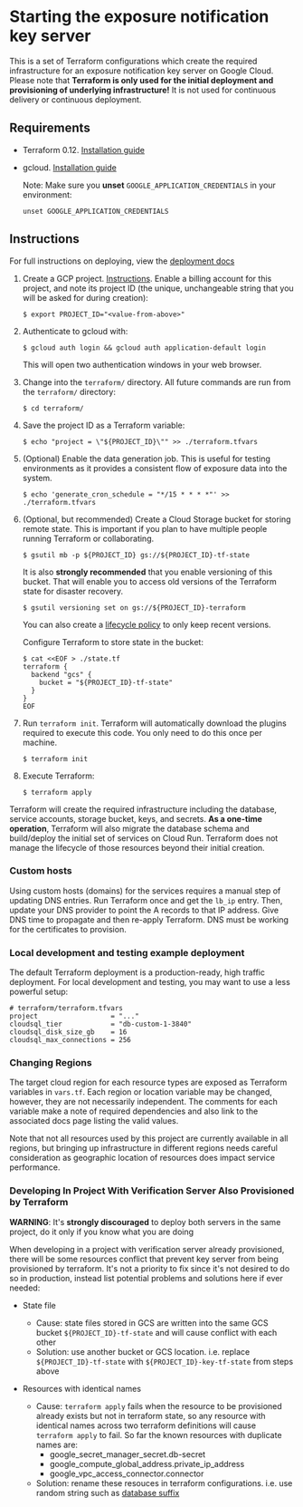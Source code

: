 # Starting the exposure notification key server

This is a set of Terraform configurations which create the required
infrastructure for an exposure notification key server on Google Cloud. Please note
that **Terraform is only used for the initial deployment and provisioning of
underlying infrastructure!** It is not used for continuous delivery or
continuous deployment.

## Requirements

- Terraform 0.12. [Installation guide](https://www.terraform.io/downloads.html)

- gcloud. [Installation guide](https://cloud.google.com/sdk/install)

    Note: Make sure you **unset** `GOOGLE_APPLICATION_CREDENTIALS` in your
    environment:

    ```text
    unset GOOGLE_APPLICATION_CREDENTIALS
    ```

## Instructions

For full instructions on deploying, view the [deployment docs](../docs/getting-started/deploying.md)

1.  Create a GCP project.
    [Instructions](https://cloud.google.com/resource-manager/docs/creating-managing-projects).
    Enable a billing account for this project, and note its project ID (the
    unique, unchangeable string that you will be asked for during creation):

    ```text
    $ export PROJECT_ID="<value-from-above>"
    ```

1.  Authenticate to gcloud with:

    ```text
    $ gcloud auth login && gcloud auth application-default login
    ```

    This will open two authentication windows in your web browser.

1.  Change into the `terraform/` directory. All future commands are run from the
    `terraform/` directory:

    ```text
    $ cd terraform/
    ```

1.  Save the project ID as a Terraform variable:

    ```text
    $ echo "project = \"${PROJECT_ID}\"" >> ./terraform.tfvars
    ```

1.  (Optional) Enable the data generation job. This is useful for testing
    environments as it provides a consistent flow of exposure data into the
    system.

    ```text
    $ echo 'generate_cron_schedule = "*/15 * * * *"' >> ./terraform.tfvars
    ```

1.  (Optional, but recommended) Create a Cloud Storage bucket for storing remote
    state. This is important if you plan to have multiple people running
    Terraform or collaborating.

    ```text
    $ gsutil mb -p ${PROJECT_ID} gs://${PROJECT_ID}-tf-state
    ```

    It is also **strongly recommended** that you enable versioning of this
    bucket. That will enable you to access old versions of the Terraform state
    for disaster recovery.

    ```text
    $ gsutil versioning set on gs://${PROJECT_ID}-terraform
    ```

    You can also create a [lifecycle
    policy](https://cloud.google.com/storage/docs/managing-lifecycles) to only
    keep recent versions.

    Configure Terraform to store state in the bucket:

    ```text
    $ cat <<EOF > ./state.tf
    terraform {
      backend "gcs" {
        bucket = "${PROJECT_ID}-tf-state"
      }
    }
    EOF
    ```

1.  Run `terraform init`. Terraform will automatically download the plugins
    required to execute this code. You only need to do this once per machine.

    ```text
    $ terraform init
    ```

1.  Execute Terraform:

    ```text
    $ terraform apply
    ```

Terraform will create the required infrastructure including the database,
service accounts, storage bucket, keys, and secrets. **As a one-time
operation**, Terraform will also migrate the database schema and build/deploy
the initial set of services on Cloud Run. Terraform does not manage the
lifecycle of those resources beyond their initial creation.

### Custom hosts

Using custom hosts (domains) for the services requires a manual step of updating
DNS entries. Run Terraform once and get the `lb_ip` entry. Then, update your DNS
provider to point the A records to that IP address. Give DNS time to propagate
and then re-apply Terraform. DNS must be working for the certificates to
provision.

### Local development and testing example deployment

The default Terraform deployment is a production-ready, high traffic deployment.
For local development and testing, you may want to use a less powerful setup:

```hcl
# terraform/terraform.tfvars
project                  = "..."
cloudsql_tier            = "db-custom-1-3840"
cloudsql_disk_size_gb    = 16
cloudsql_max_connections = 256
```

### Changing Regions

The target cloud region for each resource types are exposed as Terraform
variables in `vars.tf`. Each region or location variable may be changed,
however, they are not necessarily independent. The comments for each variable
make a note of required dependencies and also link to the associated docs page
listing the valid values.

Note that not all resources used by this project are currently available in all
regions, but bringing up infrastructure in different regions needs careful
consideration as geographic location of resources does impact service
performance.

### Developing In Project With Verification Server Also Provisioned by Terraform

**WARNING**: It's **strongly discouraged** to deploy both servers in the same project, do it only if you know what you are doing

When developing in a project with verification server already provisioned, there will be some resources conflict that prevent key server from being provisioned by terraform. It's not a priority to fix since it's not desired to do so in production, instead list potential problems and solutions here if ever needed:

- State file
    - Cause: state files stored in GCS are written into the same GCS bucket `${PROJECT_ID}-tf-state` and will cause conflict with each other
    - Solution: use another bucket or GCS location. i.e. replace `${PROJECT_ID}-tf-state` with `${PROJECT_ID}-key-tf-state` from steps above

- Resources with identical names
    - Cause: `terraform apply` fails when the resource to be provisioned already exists but not in terraform state, so any resource with identical names across two terraform definitions will cause `terraform apply` to fail. So far the known resources with duplicate names are:
        - google_secret_manager_secret.db-secret
        - google_compute_global_address.private_ip_address
        - google_vpc_access_connector.connector
    - Solution: rename these resouces in terraform configurations. i.e. use random string such as [database suffix](https://github.com/google/exposure-notifications-server/blob/025834310ea2bbcb6d05314ff37183bc4c9b91e8/terraform/database.tf#L15)
